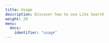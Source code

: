 ```yaml
---
title: Usage 
description: Discover how to use Lite Search
weight: 20
menu:
  docs:
    identifier: "usage"
---
```

